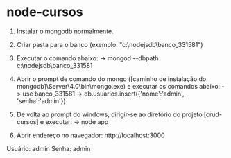 # node-cursos
1) Instalar o mongodb normalmente.
2) Criar pasta para o banco (exemplo: "c:\nodejsdb\banco_331581")
3) Executar o comando abaixo:
-> mongod --dbpath c:\nodejsdb\banco_331581

4) Abrir o prompt de comando do mongo ([caminho de instalação do mongodb]\Server\4.0\bin\mongo.exe) e executar os comandos abaixo:
-> use banco_331581
-> db.usuarios.insert({'nome':'admin', 'senha':'admin'})

5) De volta ao prompt do windows, dirigir-se ao diretório do projeto [crud-cursos] e executar:
-> node app

6) Abrir endereço no navegador: http://localhost:3000

Usuário: admin
Senha: admin
